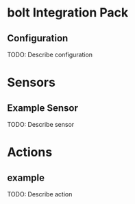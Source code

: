 # bolt Integration Pack

## Configuration
TODO: Describe configuration


# Sensors

## Example Sensor
TODO: Describe sensor


# Actions

## example
TODO: Describe action
